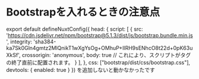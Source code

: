 # Bootstrapを入れるときの注意点
export default defineNuxtConfig({
  head: {
    script: [
      {
        src: 'https://cdn.jsdelivr.net/npm/bootstrap@5.1.3/dist/js/bootstrap.bundle.min.js',
        integrity: 'sha384-ka7Sk0Gln4gmtz2MlQnikT1wXgYsOg+OMhuP+IlRH9sENhcO8t22d+0pK63uXkSf',
        crossorigin: 'anonymous',
        body: true // これにより、スクリプトが<body>タグの終了直前に配置されます。
      }
    ],
  },
  css: ["bootstrap/dist/css/bootstrap.css"],
  devtools: { enabled: true }
})
を追加しないと動かなかったです